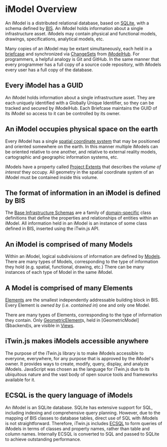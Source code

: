 # iModel Overview

An iModel is a distributed relational database, based on [SQLite](https://www.sqlite.org/index.html), with a schema defined by [BIS](../bis/index). An iModel holds information about a single infrastructure asset. iModels may contain physical and functional models, drawings, specifications, analytical models, etc.

Many copies of an iModel may be extant simultaneously, each held in a [briefcase](../Glossary.md#briefcase) and synchronized via [ChangeSets](../Glossary.md#changeset) from [iModelHub](./iModelHub/index). For programmers, a helpful analogy is Git and GitHub. In the same manner that every programmer has a full copy of a source code repository, with iModels every user has a full copy of the database.

## Every iModel has a GUID

An iModel holds information about a single infrastructure asset. They are each uniquely identified with a Globally Unique Identifier, so they can be tracked and secured by iModelHub. Each Briefcase maintains the GUID of its iModel so
access to it can be controlled by its owner.

## An iModel occupies physical space on the earth

Every iModel has a single [spatial coordinate system](../learning/glossary#spatial-coordinate-system) that may be positioned and oriented somewhere on the earth. In this manner multiple iModels can be oriented relative to one
another, and relative to external reality models, cartographic and geographic information systems, etc.

iModels have a property called [Project Extents](../learning/glossary#project-extents) that describes the _volume of interest_ they occupy. All geometry in the spatial coordinate system of an iModel must be contained inside this volume.

## The format of information in an iModel is defined by BIS

The [Base Infrastructure Schemas](../bis/index) are a family of [domain-specific](../bis/guide/fundamentals/schemas-domains) class definitions that define the properties and relationships of entities within an iModel. All information held in an iModel is an instance of some class defined in BIS, inserted using the iTwin.js API.

## An iModel is comprised of many Models

Within an iModel, logical subdivisions of information are defined by [Models](../bis/guide/fundamentals/model-fundamentals).
There are many types of Models, corresponding to the type of information they hold (e.g. spatial, functional, drawing, etc.) There can be many instances of each type of Model in the same iModel.

## A Model is comprised of many Elements

[Elements](../bis/guide/fundamentals/element-fundamentals) are the smallest independently addressable building block in BIS.
Every Element is _owned by_ (i.e. _contained in_) one and only one Model.

There are many types of Elements, corresponding to the type of information they contain. Only [GeometricElement]($backend)s, held in [GeometricModel]($backend)s, are visible in [Views](../learning/frontend/views).

## iTwin.js makes iModels accessible anywhere

The purpose of the iTwin.js library is to make iModels accessible to everyone, everywhere, for any purpose that is approved by the iModel's owner. It provides ways to create, modify, query, display, and analyze iModels. JavaScript was chosen as the language for iTwin.js due to its ubiquitous nature and the vast body of open source tools and frameworks available for it.

## ECSQL is the query language of iModels

An iModel is an SQLite database. SQLite has extensive support for SQL, including indexing and comprehensive query planning. However, due to the mapping of BIS classes to database tables, direct use of SQL with iModels is not straightforward. Therefore, iTwin.js includes [ECSQL](../learning/ecsql) to form queries of iModels in terms of classes and property names, rather than table and column names. Internally ECSQL is converted to SQL and passed to SQLite to achieve outstanding performance.

